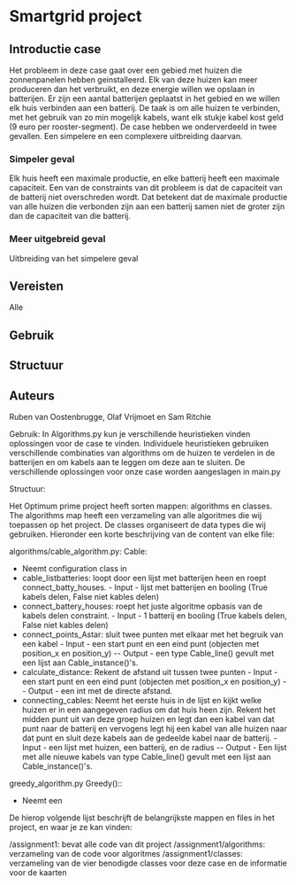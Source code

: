 # Smartgrid project

## Introductie case
Het probleem in deze case gaat over een gebied met huizen die zonnenpanelen hebben geinstalleerd. Elk van deze huizen
kan meer produceren dan het verbruikt, en deze energie willen we opslaan in batterijen. Er zijn een aantal batterijen
geplaatst in het gebied en we willen elk huis verbinden aan een batterij. De taak is om alle huizen te verbinden, met
het gebruik van zo min mogelijk kabels, want elk stukje kabel kost geld (9 euro per rooster-segment). De case hebben
we onderverdeeld in twee gevallen. Een simpelere en een complexere uitbreiding daarvan.

### Simpeler geval
Elk huis heeft een maximale productie, en elke batterij heeft een maximale capaciteit. Een van de constraints van dit
probleem is dat de capaciteit van de batterij niet overschreden wordt. Dat betekent dat de maximale productie van alle
huizen die verbonden zijn aan een batterij samen niet de groter zijn dan de capaciteit van die batterij.


### Meer uitgebreid geval
Uitbreiding van het simpelere geval

## Vereisten
Alle

## Gebruik

## Structuur

## Auteurs
Ruben van Oostenbrugge, Olaf Vrijmoet en Sam Ritchie

Gebruik:
In Algorithms.py kun je verschillende heuristieken vinden oplossingen voor de case te vinden. Individuele heuristieken gebruiken verschillende combinaties van algorithms om de huizen te verdelen in de batterijen en om kabels aan te leggen om deze aan te sluiten. De verschillende oplossingen voor onze case worden aangeslagen in main.py

Structuur:

Het Optimum prime project heeft sorten mappen: algorithms en classes. The algorithms map heeft een verzameling van alle algoritmes die wij toepassen op het project. De classes organiseert de data types die wij gebruiken. Hieronder een korte beschrijving van de content van elke file:

algorithms/cable_algorithm.py:
Cable:
- Neemt configuration class in
- cable_listbatteries: loopt door een lijst met batterijen heen en roept connect_batty_houses. - Input - lijst met batterijen en booling (True kabels delen, False niet kables delen)
- connect_battery_houses: roept het juste algoritme opbasis van de kabels delen constraint. - Input - 1 batterij en booling (True kabels delen, False niet kables delen)
- connect_points_Astar: sluit twee punten met elkaar met het begruik van een kabel - Input - een start punt en een eind punt (objecten met position_x en position_y) -- Output - een type Cable_line() gevult met een lijst aan Cable_instance()'s.
- calculate_distance: Rekent de afstand uit tussen twee punten - Input - een start punt en een eind punt (objecten met position_x en position_y) -- Output - een int met de directe afstand.
- connecting_cables: Neemt het eerste huis in de lijst en kijkt welke huizen er in een aangegeven radius om dat huis heen zijn. Rekent het midden punt uit van deze groep huizen en legt dan een kabel van dat punt naar de batterij en vervogens legt hij een kabel van alle huizen naar dat punt en sluit deze kabels aan de gedeelde kabel naar de batterij. - Input - een lijst met huizen, een batterij, en de radius -- Output - Een lijst met alle nieuwe kabels van type Cable_line() gevult met een lijst aan Cable_instance()'s.

greedy_algorithm.py
Greedy()::
- Neemt een



De hierop volgende lijst beschrijft de belangrijkste mappen en files in het project, en waar je ze kan vinden:

/assignment1: bevat alle code van dit project
/assignment1/algorithms: verzameling van de code voor algoritmes
/assignment1/classes: verzameling van de vier benodigde classes voor deze case en de informatie voor de kaarten

